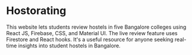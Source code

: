 # Hostorating
This website lets students review hostels in five Bangalore colleges using React JS, Firebase, CSS, and Material UI. The live review feature uses Firestore and React hooks. It's a useful resource for anyone seeking real-time insights into student hostels in Bangalore.
